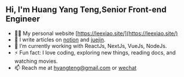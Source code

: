 ## Hi, I'm Huang Yang Teng,Senior Front-end Engineer 

* 👨‍💻 My personal website [https://leexiao.site/](https://leexiao.site/)
* 📝 I write articles on [notion](https://max-h.notion.site/MY-Knowledge-Architecture-deb89b4a29a94670aeefc7faa0705c1a?pvs=4) and [juejin](https://juejin.cn/user/4388906148312295/posts?sort=popular).
* 🌱 I’m currently working with ReactJs, NextJs, VueJs, NodeJs.
* ⚡ Fun fact: I love coding, exploring new things, reading docs, and watching movies.
* 📫 Reach me at hyangteng@gmail.com or [wechat](https://leexiao.site/wechat)


